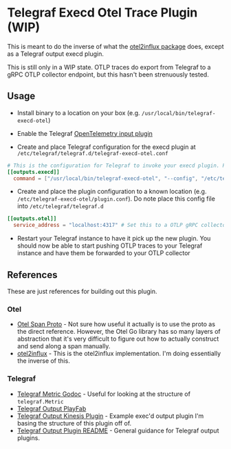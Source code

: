 # Telegraf Execd Otel Trace Plugin (WIP)

This is meant to do the inverse of what the
[otel2influx package](https://github.com/influxdata/influxdb-observability/blob/main/otel2influx/traces.go#L130)
does, except as a Telegraf output execd plugin.

This is still only in a WIP state. OTLP traces do export from Telegraf to a gRPC OTLP collector endpoint, but this hasn't been strenuously tested.

## Usage

- Install binary to a location on your box (e.g. `/usr/local/bin/telegraf-execd-otel`)

- Enable the Telegraf [OpenTelemetry input plugin](https://github.com/influxdata/telegraf/blob/946e4d7d3b0a484456fc336488af609812188520/plugins/inputs/opentelemetry/README.md)

- Create and place Telegraf configuration for the execd plugin at `/etc/telegraf/telegraf.d/telegraf-execd-otel.conf`

```toml
# This is the configuration for Telegraf to invoke your execd plugin. Put this into /etc/telegraf/telegraf.d
[[outputs.execd]]
  command = ["/usr/local/bin/telegraf-execd-otel", "--config", "/etc/telegraf-execd-otel/plugin.conf"]
```

- Create and place the plugin configuration to a known location (e.g. `/etc/telegraf-execd-otel/plugin.conf`). Do note place this config file into `/etc/telegraf/telegraf.d`

```toml
[[outputs.otel]]
  service_address = "localhost:4317" # Set this to a OTLP gRPC collector endpoint
```

- Restart your Telegraf instance to have it pick up the new plugin. You should now be able to start pushing OTLP traces to your Telegraf instance and have them be forwarded to your OTLP collector

## References

These are just references for building out this plugin.

### Otel

- [Otel Span Proto](https://github.com/open-telemetry/opentelemetry-proto/blob/main/opentelemetry/proto/trace/v1/trace.proto) -
  Not sure how useful it actually is to use the proto as the direct reference.
  However, the Otel Go library has so many layers of abstraction that it's very
  difficult to figure out how to actually construct and send along a span
  manually.
- [otel2influx](https://github.com/influxdata/influxdb-observability/blob/main/otel2influx/traces.go#L130) -
  This is the otel2influx implementation. I'm doing essentially the inverse of
  this.

### Telegraf

- [Telegraf Metric Godoc](https://pkg.go.dev/github.com/influxdata/telegraf@v1.30.2#Metric) -
  Useful for looking at the structure of `telegraf.Metric`
- [Telegraf Output PlayFab](https://github.com/dgkanatsios/telegraftoplayfab)
- [Telegraf Output Kinesis Plugin](https://github.com/morfien101/telegraf-output-kinesis/tree/master) -
  Example exec'd output plugin I'm basing the structure of this plugin off of.
- [Telegraf Output Plugin README](https://github.com/influxdata/telegraf/blob/master/docs/OUTPUTS.md#output-plugins) -
  General guidance for Telegraf output plugins.
